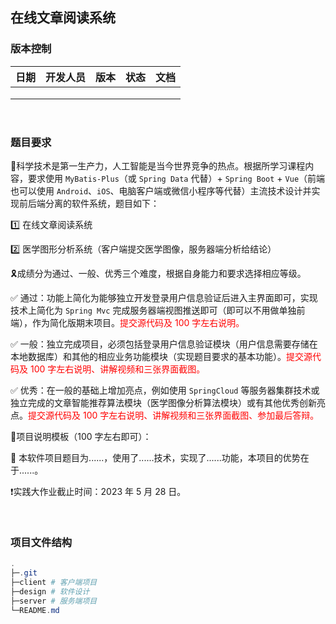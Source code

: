 ## 在线文章阅读系统

### 版本控制

| 日期 | 开发人员 | 版本 | 状态 | 文档 |
| :--: | :------: | :--: | :--: | :--: |
|      |          |      |      |      |
|      |          |      |      |      |
|      |          |      |      |      |

<br>

### 题目要求

🔖科学技术是第一生产力，人工智能是当今世界竞争的热点。根据所学习课程内容，要求使用 `MyBatis-Plus`（或 `Spring Data` 代替）+ `Spring Boot` + `Vue`（前端也可以使用 `Android`、`iOS`、电脑客户端或微信小程序等代替）主流技术设计并实现前后端分离的软件系统，题目如下：

1️⃣ 在线文章阅读系统

2️⃣ 医学图形分析系统（客户端提交医学图像，服务器端分析给结论）

🎗️成绩分为通过、一般、优秀三个难度，根据自身能力和要求选择相应等级。

✅ 通过：功能上简化为能够独立开发登录用户信息验证后进入主界面即可，实现技术上简化为 `Spring Mvc` 完成服务器端视图推送即可（即可以不用做单独前端），作为简化版期末项目。<font color="red">提交源代码及 100 字左右说明。</font>

✅ 一般：独立完成项目，必须包括登录用户信息验证模块（用户信息需要存储在本地数据库）和其他的相应业务功能模块（实现题目要求的基本功能）。<font color="red">提交源代码及 100 字左右说明、讲解视频和三张界面截图。</font>

✅ 优秀：在一般的基础上增加亮点，例如使用 `SpringCloud` 等服务器集群技术或独立完成的文章智能推荐算法模块（医学图像分析算法模块）或有其他优秀创新亮点。<font color="red">提交源代码及 100 字左右说明、讲解视频和三张界面截图、参加最后答辩。</font>

🎈项目说明模板（100 字左右即可）：

📄 本软件项目题目为......，使用了......技术，实现了......功能，本项目的优势在于......。

❗实践大作业截止时间：2023 年 5 月 28 日。

<br>

### 项目文件结构

```powershell
.
├─.git
├─client # 客户端项目
├─design # 软件设计
├─server # 服务端项目
└─README.md
```

<br>
